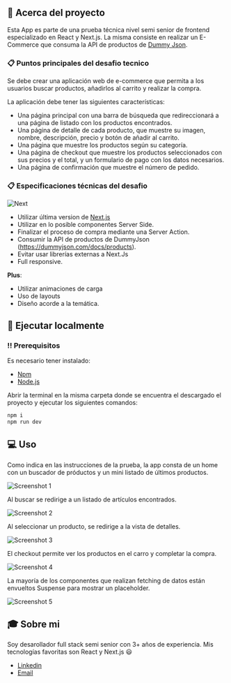 ## 🌟 Acerca del proyecto

Esta App es parte de una prueba técnica nivel semi senior de frontend
especializado en React y Next.js. La misma consiste en realizar un
E-Commerce que consuma la API de productos de [Dummy Json](https://dummyjson.com/docs/products).

### 📋 Puntos principales del desafio tecnico

Se debe crear una aplicación web de e-commerce que permita a los usuarios buscar productos, añadirlos al carrito y realizar la compra.

La aplicación debe tener las siguientes características:

- Una página principal con una barra de búsqueda que redireccionará a una página de listado con los productos encontrados.
- Una página de detalle de cada producto, que muestre su imagen, nombre, descripción, precio y botón de añadir al carrito.
- Una página que muestre los productos según su categoría.
- Una página de checkout que muestre los productos seleccionados con sus precios y el total, y un formulario de pago con los datos necesarios.
- Una página de confirmación que muestre el número de pedido.

### 📋 Especificaciones técnicas del desafio

![Next][next.js]

[next.js]: https://img.shields.io/badge/Next-20232A?style=for-the-badge&logo=react&logoColor=61DAFB

- Utilizar última version de [Next.js](https://nextjs.org/)
- Utilizar en lo posible componentes Server Side.
- Finalizar el proceso de compra mediante una Server Action.
- Consumir la API de productos de DummyJson (https://dummyjson.com/docs/products).
- Evitar usar librerías externas a Next.Js
- Full responsive.

**Plus**:

- Utilizar animaciones de carga
- Uso de layouts
- Diseño acorde a la temática.

## 🧰 Ejecutar localmente

### ‼️ Prerequisitos

Es necesario tener instalado:

- [Npm](https://www.npmjs.com/)
- [Node.js](https://nodejs.org/en/)

Abrir la terminal en la misma carpeta donde se encuentra el descargado el proyecto y ejecutar los siguientes comandos:

```bash
npm i
npm run dev
```

## 💻 Uso

Como indica en las instrucciones de la prueba, la app consta de un home con un buscador de próductos y un mini listado de últimos productos.

![Screenshot 1](/screenshots/Screenshot_1.jpg)

Al buscar se redirige a un listado de artículos encontrados.

![Screenshot 2](/screenshots/Screenshot_2.jpg)

Al seleccionar un producto, se redirige a la vista de detalles.

![Screenshot 3](/screenshots/Screenshot_3.jpg)

El checkout permite ver los productos en el carro y completar la compra.

![Screenshot 4](/screenshots/Screenshot_4.jpg)

La mayoría de los componentes que realizan fetching de datos están envueltos Suspense para mostrar un placeholder.

![Screenshot 5](/screenshots/Screenshot_5.jpg)

## 🎓 Sobre mi

Soy desarollador full stack semi senior con 3+ años de experiencia.
Mis tecnologías favoritas son React y Next.js 😃

- [Linkedin](https://www.linkedin.com/in/lvazquez-dev/)
- [Email](mailto:ljvazquez00@gmail.com)
